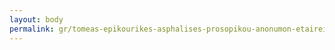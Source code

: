 ```yaml
---
layout: body
permalink: gr/tomeas-epikourikes-asphalises-prosopikou-anonumon-etaireion-oinopoiias-zuthopoiias-kai-oinopneumatopoiias-t-e-a-p-o-z-o/
---
```


